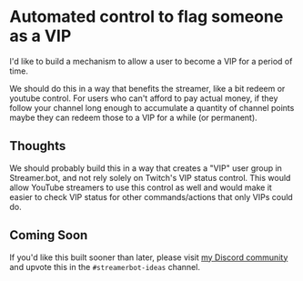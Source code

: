 # Automated control to flag someone as a VIP

I'd like to build a mechanism to allow a user to become a VIP for a period of time.

We should do this in a way that benefits the streamer, like a bit redeem or youtube control. For users who can't afford to pay actual money, if they follow your channel long enough to accumulate a quantity of channel points maybe they can redeem those to a VIP for a while (or permanent).

## Thoughts

We should probably build this in a way that creates a "VIP" user group in Streamer.bot, and not rely solely on Twitch's VIP status control. This would allow YouTube streamers to use this control as well and would make it easier to check VIP status for other commands/actions that only VIPs could do.


## Coming Soon

If you'd like this built sooner than later, please visit [my Discord community](https://tig.fyi/discord) and upvote this in the `#streamerbot-ideas` channel.
